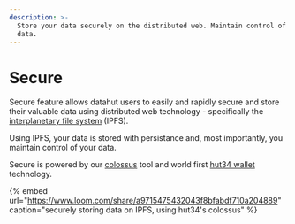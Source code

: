 ```yaml
---
description: >-
  Store your data securely on the distributed web. Maintain control of your
  data.
---
```


# Secure

Secure feature allows datahut users to easily and rapidly secure and store their valuable data using distributed web technology - specifically the [interplanetary file system](https://ipfs.io/) \(IPFS\).

Using IPFS, your data is stored with persistance and, most importantly, you maintain control of your data.

Secure is powered by our [colossus](https://docs.hut34.io/wiki/products/colossus) tool and world first [hut34 wallet](https://docs.hut34.io/wiki/products/h34-wallet) technology.

{% embed url="https://www.loom.com/share/a9715475432043f8bfabdf710a204889" caption="securely storing data on IPFS, using hut34\'s colossus" %}

